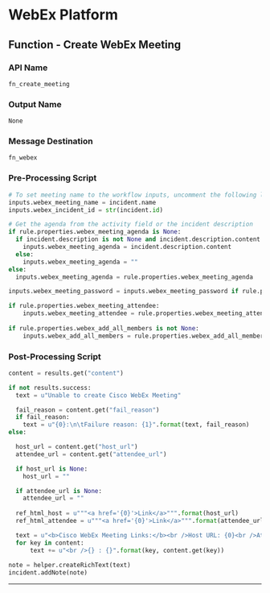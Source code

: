 <!--
    DO NOT MANUALLY EDIT THIS FILE
    THIS FILE IS AUTOMATICALLY GENERATED WITH resilient-sdk codegen
-->

# WebEx Platform

## Function - Create WebEx Meeting

### API Name
`fn_create_meeting`

### Output Name
`None`

### Message Destination
`fn_webex`

### Pre-Processing Script
```python
# To set meeting name to the workflow inputs, uncomment the following lines
inputs.webex_meeting_name = incident.name
inputs.webex_incident_id = str(incident.id)

# Get the agenda from the activity field or the incident description
if rule.properties.webex_meeting_agenda is None:
  if incident.description is not None and incident.description.content is not None:
    inputs.webex_meeting_agenda = incident.description.content
  else:
    inputs.webex_meeting_agenda = ""
else:
  inputs.webex_meeting_agenda = rule.properties.webex_meeting_agenda

inputs.webex_meeting_password = inputs.webex_meeting_password if rule.properties.webex_meeting_password is None else rule.properties.webex_meeting_password

if rule.properties.webex_meeting_attendee:
    inputs.webex_meeting_attendee = rule.properties.webex_meeting_attendee
    
if rule.properties.webex_add_all_members is not None:
    inputs.webex_add_all_members = rule.properties.webex_add_all_members
```

### Post-Processing Script
```python
content = results.get("content")

if not results.success:
  text = u"Unable to create Cisco WebEx Meeting"

  fail_reason = content.get("fail_reason")
  if fail_reason:
    text = u"{0}:\n\tFailure reason: {1}".format(text, fail_reason)
else:

  host_url = content.get("host_url")
  attendee_url = content.get("attendee_url")

  if host_url is None:
    host_url = ""

  if attendee_url is None:
    attendee_url = ""
    
  ref_html_host = u"""<a href='{0}'>Link</a>""".format(host_url)
  ref_html_attendee = u"""<a href='{0}'>Link</a>""".format(attendee_url)

  text = u"<b>Cisco WebEx Meeting Links:</b><br />Host URL: {0}<br />Attendee URL: {1}".format(ref_html_host, ref_html_attendee)
  for key in content:
      text += u"<br />{} : {}".format(key, content.get(key))
  
note = helper.createRichText(text)
incident.addNote(note)
```

---

